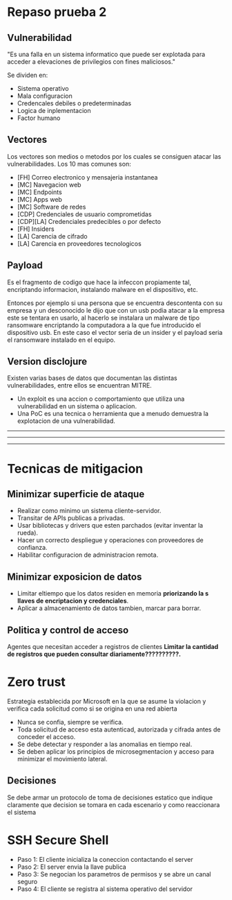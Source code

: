 # Repaso prueba 2

## Vulnerabilidad
"Es una falla en un sistema informatico que puede ser explotada para acceder a elevaciones de privilegios con fines maliciosos."

Se dividen en:
- Sistema operativo
- Mala configuracion
- Credencales debiles o predeterminadas
- Logica de inplementacion
- Factor humano

## Vectores
Los vectores son medios o metodos por los cuales se consiguen atacar las vulnerabilidades. Los 10 mas comunes son:

- [FH] Correo electronico y mensajeria instantanea
- [MC] Navegacion web
- [MC] Endpoints
- [MC] Apps web
- [MC] Software de redes
- [CDP] Credenciales de usuario comprometidas
- [CDP][LA] Credenciales predecibles o por defecto
- [FH] Insiders
- [LA] Carencia de cifrado
- [LA] Carencia en proveedores tecnologicos

## Payload
Es el fragmento de codigo que hace la infeccon propiamente tal, encriptando informacion, instalando malware en el dispositivo, etc.

Entonces por ejemplo si una persona que se encuentra descontenta con su empresa y un desconocido le dijo que con un usb podia atacar a la empresa este se tentara en usarlo, al hacerlo se instalara un malware de tipo ransomware encriptando la computadora a la que fue introducido el dispositivo usb. En este caso el vector seria de un insider y el payload seria el ransomware instalado en el equipo.

## Version disclojure

Existen varias bases de datos que documentan las distintas vulnerabilidades, entre ellos se encuentran MITRE.

- Un exploit es una accion o comportamiento que utiliza una vulnerabilidad en un sistema o aplicacion.
- Una PoC es una tecnica o herramienta que a menudo demuestra la explotacion de una vulnerabilidad.

---
---
---

# Tecnicas de mitigacion 
## Minimizar superficie de ataque
- Realizar como minimo un sistema cliente-servidor.
- Transitar de APIs publicas a privadas.
- Usar bibliotecas y drivers que esten parchados (evitar inventar la rueda).
- Hacer un correcto despliegue y operaciones con proveedores de confianza.
- Habilitar configuracion de administracion remota.

## Minimizar exposicion de datos
- Limitar eltiempo que los datos residen en memoria **priorizando la s llaves de encriptacion y credenciales**.
- Aplicar a almacenamiento de datos tambien, marcar para borrar.

## Politica y control de acceso
Agentes que necesitan acceder a registros de clientes **Limitar la cantidad de registros que pueden consultar diariamente??????????.**

# Zero trust

Estrategia establecida por Microsoft en la que se asume la violacion y verifica cada solicitud como si se origina en una red abierta
- Nunca se confia, siempre se verifica.
- Toda solicitud de acceso esta autenticad, autorizada y cifrada antes de conceder el acceso.
- Se debe detectar y responder a las anomalias en tiempo real.
- Se deben aplicar los principios de microsegmentacion y acceso para minimizar el movimiento lateral.

## Decisiones
Se debe armar un protocolo de toma de decisiones estatico que indique claramente que decision se tomara en cada escenario y como reaccionara el sistema

# SSH Secure Shell
- Paso 1: El cliente inicializa la coneccion contactando el server
- Paso 2: El server envia la llave publica
- Paso 3: Se negocian los parametros de permisos y se abre un canal seguro
- Paso 4: El cliente se registra al sistema operativo del servidor